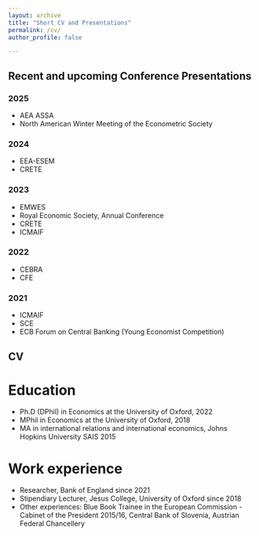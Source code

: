 ```yaml
---
layout: archive
title: "Short CV and Presentations"
permalink: /cv/
author_profile: false

---
```


## Recent and upcoming Conference Presentations

### 2025
 * AEA ASSA
 * North American Winter Meeting of the Econometric Society

### 2024
 * EEA-ESEM
 * CRETE 

### 2023
 * EMWES 
 * Royal Economic Society, Annual Conference
 * CRETE
 * ICMAIF

### 2022
 * CEBRA
 * CFE 

### 2021
 * ICMAIF
 * SCE
 * ECB Forum on Central Banking (Young Economist Competition)


## CV

Education
======

* Ph.D (DPhil) in Economics at the University of Oxford, 2022
* MPhil in Economics at the University of Oxford, 2018
* MA in international relations and international economics, Johns Hopkins University SAIS 2015

Work experience
======

* Researcher, Bank of England since 2021
* Stipendiary Lecturer, Jesus College, University of Oxford since 2018
* Other experiences: Blue Book Trainee in the European Commission - Cabinet of the President 2015/16, Central Bank of Slovenia, Austrian Federal Chancellery

  
